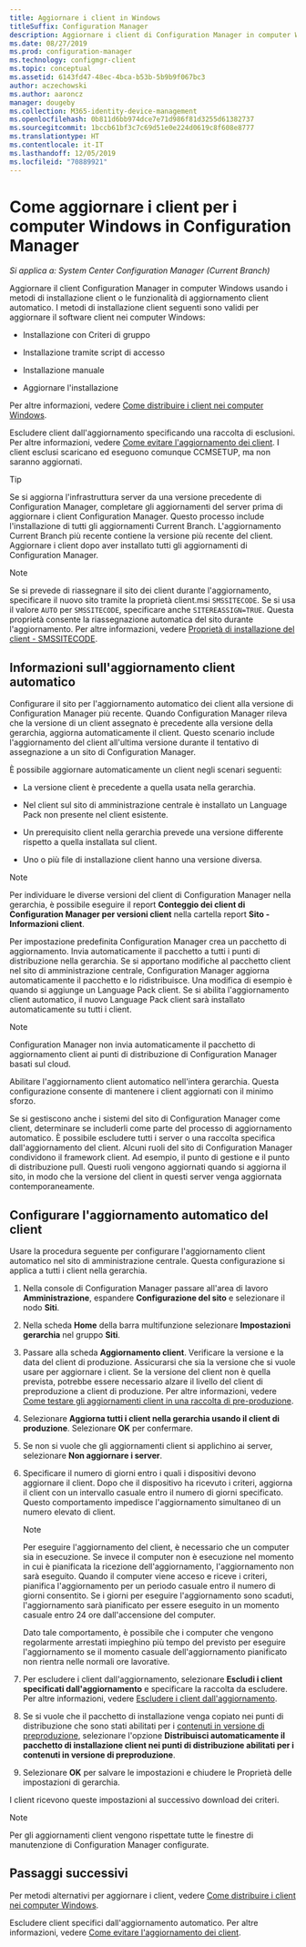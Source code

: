 ```yaml
---
title: Aggiornare i client in Windows
titleSuffix: Configuration Manager
description: Aggiornare i client di Configuration Manager in computer Windows.
ms.date: 08/27/2019
ms.prod: configuration-manager
ms.technology: configmgr-client
ms.topic: conceptual
ms.assetid: 6143fd47-48ec-4bca-b53b-5b9b9f067bc3
author: aczechowski
ms.author: aaroncz
manager: dougeby
ms.collection: M365-identity-device-management
ms.openlocfilehash: 0b811d6bb974dce7e71d986f81d3255d61382737
ms.sourcegitcommit: 1bccb61bf3c7c69d51e0e224d0619c8f608e8777
ms.translationtype: HT
ms.contentlocale: it-IT
ms.lasthandoff: 12/05/2019
ms.locfileid: "70889921"
---
```

# <a name="how-to-upgrade-clients-for-windows-computers-in-configuration-manager"></a>Come aggiornare i client per i computer Windows in Configuration Manager

*Si applica a: System Center Configuration Manager (Current Branch)*

Aggiornare il client Configuration Manager in computer Windows usando i metodi di installazione client o le funzionalità di aggiornamento client automatico. I metodi di installazione client seguenti sono validi per aggiornare il software client nei computer Windows:  

- Installazione con Criteri di gruppo  

- Installazione tramite script di accesso  

- Installazione manuale  

- Aggiornare l'installazione  

Per altre informazioni, vedere [Come distribuire i client nei computer Windows](/sccm/core/clients/deploy/deploy-clients-to-windows-computers).

Escludere client dall'aggiornamento specificando una raccolta di esclusioni. Per altre informazioni, vedere [Come evitare l'aggiornamento dei client](/sccm/core/clients/manage/upgrade/exclude-clients-windows). I client esclusi scaricano ed eseguono comunque CCMSETUP, ma non saranno aggiornati.

> [!TIP]  
> Se si aggiorna l'infrastruttura server da una versione precedente di Configuration Manager, completare gli aggiornamenti del server prima di aggiornare i client Configuration Manager. Questo processo include l'installazione di tutti gli aggiornamenti Current Branch. L'aggiornamento Current Branch più recente contiene la versione più recente del client. Aggiornare i client dopo aver installato tutti gli aggiornamenti di Configuration Manager.

> [!NOTE]
> Se si prevede di riassegnare il sito dei client durante l'aggiornamento, specificare il nuovo sito tramite la proprietà client.msi `SMSSITECODE`. Se si usa il valore `AUTO` per `SMSSITECODE`, specificare anche `SITEREASSIGN=TRUE`. Questa proprietà consente la riassegnazione automatica del sito durante l'aggiornamento. Per altre informazioni, vedere [Proprietà di installazione del client - SMSSITECODE](/sccm/core/clients/deploy/about-client-installation-properties#smssitecode).

## <a name="bkmk_autoupdate"></a> Informazioni sull'aggiornamento client automatico

Configurare il sito per l'aggiornamento automatico dei client alla versione di Configuration Manager più recente. Quando Configuration Manager rileva che la versione di un client assegnato è precedente alla versione della gerarchia, aggiorna automaticamente il client. Questo scenario include l'aggiornamento del client all'ultima versione durante il tentativo di assegnazione a un sito di Configuration Manager.  

È possibile aggiornare automaticamente un client negli scenari seguenti:  

- La versione client è precedente a quella usata nella gerarchia.  

- Nel client sul sito di amministrazione centrale è installato un Language Pack non presente nel client esistente.  

- Un prerequisito client nella gerarchia prevede una versione differente rispetto a quella installata sul client.  

- Uno o più file di installazione client hanno una versione diversa.  

> [!NOTE]  
> Per individuare le diverse versioni del client di Configuration Manager nella gerarchia, è possibile eseguire il report **Conteggio dei client di Configuration Manager per versioni client** nella cartella report **Sito - Informazioni client**.  

Per impostazione predefinita Configuration Manager crea un pacchetto di aggiornamento. Invia automaticamente il pacchetto a tutti i punti di distribuzione nella gerarchia. Se si apportano modifiche al pacchetto client nel sito di amministrazione centrale, Configuration Manager aggiorna automaticamente il pacchetto e lo ridistribuisce. Una modifica di esempio è quando si aggiunge un Language Pack client. Se si abilita l'aggiornamento client automatico, il nuovo Language Pack client sarà installato automaticamente su tutti i client.

> [!NOTE]  
> Configuration Manager non invia automaticamente il pacchetto di aggiornamento client ai punti di distribuzione di Configuration Manager basati sul cloud.  

Abilitare l'aggiornamento client automatico nell'intera gerarchia. Questa configurazione consente di mantenere i client aggiornati con il minimo sforzo.  

Se si gestiscono anche i sistemi del sito di Configuration Manager come client, determinare se includerli come parte del processo di aggiornamento automatico. È possibile escludere tutti i server o una raccolta specifica dall'aggiornamento del client. Alcuni ruoli del sito di Configuration Manager condividono il framework client. Ad esempio, il punto di gestione e il punto di distribuzione pull. Questi ruoli vengono aggiornati quando si aggiorna il sito, in modo che la versione del client in questi server venga aggiornata contemporaneamente.

## <a name="bkmk_configure"></a> Configurare l'aggiornamento automatico del client

Usare la procedura seguente per configurare l'aggiornamento client automatico nel sito di amministrazione centrale. Questa configurazione si applica a tutti i client nella gerarchia.  

1. Nella console di Configuration Manager passare all'area di lavoro **Amministrazione**, espandere **Configurazione del sito** e selezionare il nodo **Siti**.  

1. Nella scheda **Home** della barra multifunzione selezionare **Impostazioni gerarchia** nel gruppo **Siti**.  

1. Passare alla scheda **Aggiornamento client**. Verificare la versione e la data del client di produzione. Assicurarsi che sia la versione che si vuole usare per aggiornare i client. Se la versione del client non è quella prevista, potrebbe essere necessario alzare il livello del client di preproduzione a client di produzione. Per altre informazioni, vedere [Come testare gli aggiornamenti client in una raccolta di pre-produzione](/sccm/core/clients/manage/upgrade/test-client-upgrades).  

1. Selezionare **Aggiorna tutti i client nella gerarchia usando il client di produzione**. Selezionare **OK** per confermare.  

1. Se non si vuole che gli aggiornamenti client si applichino ai server, selezionare **Non aggiornare i server**.  

1. Specificare il numero di giorni entro i quali i dispositivi devono aggiornare il client. Dopo che il dispositivo ha ricevuto i criteri, aggiorna il client con un intervallo casuale entro il numero di giorni specificato. Questo comportamento impedisce l'aggiornamento simultaneo di un numero elevato di client.

    > [!NOTE]
    > Per eseguire l'aggiornamento del client, è necessario che un computer sia in esecuzione. Se invece il computer non è esecuzione nel momento in cui è pianificata la ricezione dell'aggiornamento, l'aggiornamento non sarà eseguito. Quando il computer viene acceso e riceve i criteri, pianifica l'aggiornamento per un periodo casuale entro il numero di giorni consentito. Se i giorni per eseguire l'aggiornamento sono scaduti, l'aggiornamento sarà pianificato per essere eseguito in un momento casuale entro 24 ore dall'accensione del computer.
    >
    > Dato tale comportamento, è possibile che i computer che vengono regolarmente arrestati impieghino più tempo del previsto per eseguire l'aggiornamento se il momento casuale dell'aggiornamento pianificato non rientra nelle normali ore lavorative.

1. Per escludere i client dall'aggiornamento, selezionare **Escludi i client specificati dall'aggiornamento** e specificare la raccolta da escludere. Per altre informazioni, vedere [Escludere i client dall'aggiornamento](/sccm/core/clients/manage/upgrade/exclude-clients-windows).

1. Se si vuole che il pacchetto di installazione venga copiato nei punti di distribuzione che sono stati abilitati per i [contenuti in versione di preproduzione](/sccm/core/plan-design/hierarchy/manage-network-bandwidth#BKMK_PrestagingContent), selezionare l'opzione **Distribuisci automaticamente il pacchetto di installazione client nei punti di distribuzione abilitati per i contenuti in versione di preproduzione**.  

1. Selezionare **OK** per salvare le impostazioni e chiudere le Proprietà delle impostazioni di gerarchia.

I client ricevono queste impostazioni al successivo download dei criteri.

> [!NOTE]
> Per gli aggiornamenti client vengono rispettate tutte le finestre di manutenzione di Configuration Manager configurate.

## <a name="next-steps"></a>Passaggi successivi

Per metodi alternativi per aggiornare i client, vedere [Come distribuire i client nei computer Windows](/sccm/core/clients/deploy/deploy-clients-to-windows-computers).

Escludere client specifici dall'aggiornamento automatico. Per altre informazioni, vedere [Come evitare l'aggiornamento dei client](/sccm/core/clients/manage/upgrade/exclude-clients-windows).
